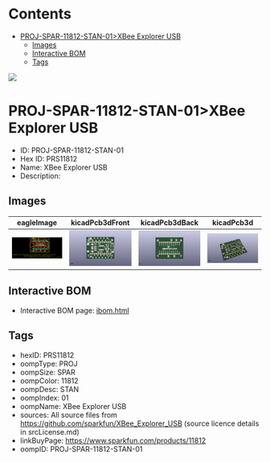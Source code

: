



Contents
========

* [PROJ-SPAR-11812-STAN-01>XBee Explorer USB](#proj-spar-11812-stan-01xbee-explorer-usb)
	* [Images](#images)
	* [Interactive BOM](#interactive-bom)
	* [Tags](#tags)
  
![][im]
# PROJ-SPAR-11812-STAN-01>XBee Explorer USB

- ID: PROJ-SPAR-11812-STAN-01
- Hex ID: PRS11812
- Name: XBee Explorer USB
- Description: 

## Images
  
  

|eagleImage|kicadPcb3dFront|kicadPcb3dBack|kicadPcb3d|
| :---: | :---: | :---: | :---: |
|[![eagleImage](eagleImage_140.png)](eagleImage_.png)|[![kicadPcb3dFront](kicadPcb3dFront_140.png)](kicadPcb3dFront_.png)|[![kicadPcb3dBack](kicadPcb3dBack_140.png)](kicadPcb3dBack_.png)|[![kicadPcb3d](kicadPcb3d_140.png)](kicadPcb3d_.png)|

## Interactive BOM

- Interactive BOM page: [ibom.html](kicad/bom/ibom.html)

## Tags

- hexID: PRS11812
- oompType: PROJ
- oompSize: SPAR
- oompColor: 11812
- oompDesc: STAN
- oompIndex: 01
- oompName: XBee Explorer USB
- sources: All source files from https://github.com/sparkfun/XBee_Explorer_USB (source licence details in srcLicense.md)
- linkBuyPage: https://www.sparkfun.com/products/11812
- oompID: PROJ-SPAR-11812-STAN-01



[im]: kicadPcb3d_450.png
